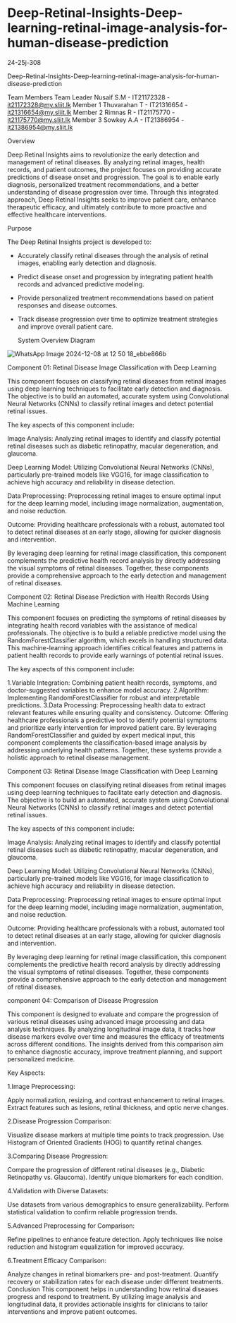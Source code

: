# Deep-Retinal-Insights-Deep-learning-retinal-image-analysis-for-human-disease-prediction

24-25j-308

Deep-Retinal-Insights-Deep-learning-retinal-image-analysis-for-human-disease-prediction

Team Members
Team Leader Nusaif S.M  - IT21172328 - it21172328@my.sliit.lk
Member 1 Thuvarahan T - IT21316654 - it21316654@my.sliit.lk
Member 2 Rimnas R - IT21175770 - it21175770@my.sliit.lk
Member 3 Sowkey A.A -  IT21386954 - it21386954@my.sliit.lk


Overview

Deep Retinal Insights aims to revolutionize the early detection and management of retinal diseases. By analyzing retinal images, health records, and patient outcomes, the project focuses on providing accurate predictions of disease onset and progression. The goal is to enable early diagnosis, personalized treatment recommendations, and a better understanding of disease progression over time. Through this integrated approach, Deep Retinal Insights seeks to improve patient care, enhance therapeutic efficacy, and ultimately contribute to more proactive and effective healthcare interventions.


Purpose

The Deep Retinal Insights project is developed to:

- Accurately classify retinal diseases through the analysis of retinal images, enabling early detection and diagnosis.
- Predict disease onset and progression by integrating patient health records and advanced predictive modeling.
- Provide personalized treatment recommendations based on patient responses and disease outcomes.
- Track disease progression over time to optimize treatment strategies and improve overall patient care.

  System Overview Diagram

![WhatsApp Image 2024-12-08 at 12 50 18_ebbe866b](https://github.com/user-attachments/assets/10e02510-6c9d-4191-9883-ac6db4f6a582)


Component 01: Retinal Disease Image Classification with Deep Learning

This component focuses on classifying retinal diseases from retinal images using deep learning techniques to facilitate early detection and diagnosis. The objective is to build an automated, accurate system using Convolutional Neural Networks (CNNs) to classify retinal images and detect potential retinal issues.

The key aspects of this component include:

Image Analysis: Analyzing retinal images to identify and classify potential retinal diseases such as diabetic retinopathy, macular degeneration, and glaucoma.

Deep Learning Model: Utilizing Convolutional Neural Networks (CNNs), particularly pre-trained models like VGG16, for image classification to achieve high accuracy and reliability in disease detection.

Data Preprocessing: Preprocessing retinal images to ensure optimal input for the deep learning model, including image normalization, augmentation, and noise reduction.

Outcome: Providing healthcare professionals with a robust, automated tool to detect retinal diseases at an early stage, allowing for quicker diagnosis and intervention.

By leveraging deep learning for retinal image classification, this component complements the predictive health record analysis by directly addressing the visual symptoms of retinal diseases. Together, these components provide a comprehensive approach to the early detection and management of retinal diseases.


Component 02: Retinal Disease Prediction with Health Records Using Machine Learning

This component focuses on predicting the symptoms of retinal diseases by integrating health record variables with the assistance of medical professionals. 
The objective is to build a reliable predictive model using the RandomForestClassifier algorithm, which excels in handling structured data. 
This machine-learning approach identifies critical features and patterns in patient health records to provide early warnings of potential retinal issues.

The key aspects of this component include:

1.Variable Integration: Combining patient health records, symptoms, and doctor-suggested variables to enhance model accuracy.
2.Algorithm: Implementing RandomForestClassifier for robust and interpretable predictions.
3.Data Processing: Preprocessing health data to extract relevant features while ensuring quality and consistency.
Outcome: Offering healthcare professionals a predictive tool to identify potential symptoms and prioritize early intervention for improved patient care.
By leveraging RandomForestClassifier and guided by expert medical input, this component complements the classification-based image analysis by addressing underlying health patterns. Together, these systems provide a holistic approach to retinal disease management.


Component 03: Retinal Disease Image Classification with Deep Learning

This component focuses on classifying retinal diseases from retinal images using deep learning techniques to facilitate early detection and diagnosis. The objective is to build an automated, accurate system using Convolutional Neural Networks (CNNs) to classify retinal images and detect potential retinal issues.

The key aspects of this component include:

Image Analysis: Analyzing retinal images to identify and classify potential retinal diseases such as diabetic retinopathy, macular degeneration, and glaucoma.

Deep Learning Model: Utilizing Convolutional Neural Networks (CNNs), particularly pre-trained models like VGG16, for image classification to achieve high accuracy and reliability in disease detection.

Data Preprocessing: Preprocessing retinal images to ensure optimal input for the deep learning model, including image normalization, augmentation, and noise reduction.

Outcome: Providing healthcare professionals with a robust, automated tool to detect retinal diseases at an early stage, allowing for quicker diagnosis and intervention.

By leveraging deep learning for retinal image classification, this component complements the predictive health record analysis by directly addressing the visual symptoms of retinal diseases. Together, these components provide a comprehensive approach to the early detection and management of retinal diseases.




component 04: Comparison of Disease Progression

This component is designed to evaluate and compare the progression of various retinal diseases using advanced image processing and data analysis techniques. By analyzing longitudinal image data, it tracks how disease markers evolve over time and measures the efficacy of treatments across different conditions. The insights derived from this comparison aim to enhance diagnostic accuracy, improve treatment planning, and support personalized medicine.

Key Aspects:

1.Image Preprocessing:

Apply normalization, resizing, and contrast enhancement to retinal images.
Extract features such as lesions, retinal thickness, and optic nerve changes.

2.Disease Progression Comparison:

Visualize disease markers at multiple time points to track progression.
Use Histogram of Oriented Gradients (HOG) to quantify retinal changes.

3.Comparing Disease Progression:

Compare the progression of different retinal diseases (e.g., Diabetic Retinopathy vs. Glaucoma).
Identify unique biomarkers for each condition.

4.Validation with Diverse Datasets:

Use datasets from various demographics to ensure generalizability.
Perform statistical validation to confirm reliable progression trends.

5.Advanced Preprocessing for Comparison:

Refine pipelines to enhance feature detection.
Apply techniques like noise reduction and histogram equalization for improved accuracy.

6.Treatment Efficacy Comparison:

Analyze changes in retinal biomarkers pre- and post-treatment.
Quantify recovery or stabilization rates for each disease under different treatments.
Conclusion
This component helps in understanding how retinal diseases progress and respond to treatment. By utilizing image analysis and longitudinal data, it provides actionable insights for clinicians to tailor interventions and improve patient outcomes.













